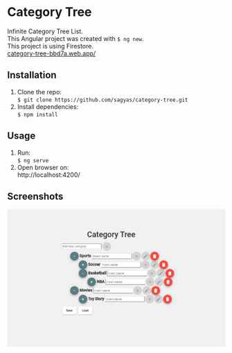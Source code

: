# Category Tree

Infinite Category Tree List.  
This Angular project was created with `$ ng new`.  
This project is using Firestore.  
[category-tree-bbd7a.web.app/](Link)

## Installation

1. Clone the repo:  
   `$ git clone https://github.com/sagyas/category-tree.git`
2. Install dependencies:  
   `$ npm install`

## Usage

1. Run:  
   `$ ng serve`
2. Open browser on:  
http://localhost:4200/

## Screenshots

![alt text](./assets/category-tree.png 'App')
